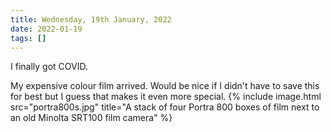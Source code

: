 ```yaml
---
title: Wednesday, 19th January, 2022
date: 2022-01-19
tags: []
---
```


I finally got COVID.

My expensive colour film arrived. Would be nice if I didn't have to save this for best but I guess that makes it even more special.
{% include image.html src="portra800s.jpg" title="A stack of four Portra 800 boxes of film next to an old Minolta SRT100 film camera" %}
